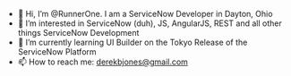 - 👋 Hi, I’m @RunnerOne.  I am a ServiceNow Developer in Dayton, Ohio 
- 👀 I’m interested in ServiceNow (duh), JS, AngularJS, REST and all other things ServiceNow Development
- 🌱 I’m currently learning UI Builder on the Tokyo Release of the ServiceNow Platform
- 📫 How to reach me:  derekbjones@gmail.com 

<!---
RunnerOne/RunnerOne is a ✨ special ✨ repository because its `README.md` (this file) appears on your GitHub profile.
You can click the Preview link to take a look at your changes.
--->

